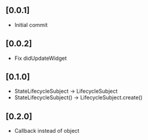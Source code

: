 ## [0.0.1]

* Initial commit

## [0.0.2]

* Fix didUpdateWidget

## [0.1.0]

* StateLifecycleSubject -> LifecycleSubject
* StateLifecycleSubject() -> LifecycleSubject.create()

## [0.2.0]

* Callback instead of object
